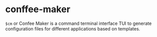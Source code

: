 # conffee-maker
`$cm` or Confee Maker is a command terminal interface TUI to generate configuration files for different applications based on templates.
